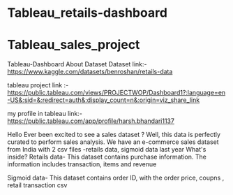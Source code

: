 # Tableau_retails-dashboard

# Tableau_sales_project

Tableau-Dashboard
About Dataset
Dataset link:- https://www.kaggle.com/datasets/benroshan/retails-data

tableau project link :- https://public.tableau.com/views/PROJECTWOP/Dashboard1?:language=en-US&:sid=&:redirect=auth&:display_count=n&:origin=viz_share_link

my profile in tableau link:-  https://public.tableau.com/app/profile/harsh.bhandari1137

Hello
Ever been excited to see a sales dataset ? Well, this data is perfectly curated to perform sales analysis. 
We have an e-commerce sales dataset from India with 2 csv files -retails data, sigmoid data last year
What's inside?
Retails data-
This dataset contains purchase information. The information includes transaction, items and revenue

Sigmoid data-
This dataset contains order ID, with the order price, coupns , retail transaction csv

